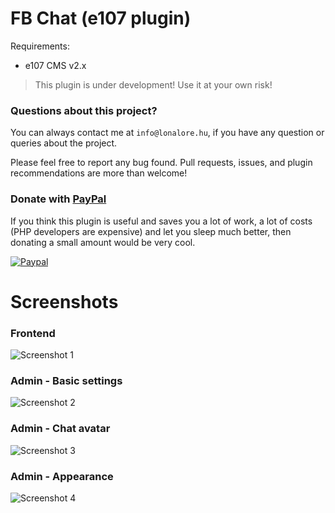 FB Chat (e107 plugin)
=====================

Requirements:
- e107 CMS v2.x

> This plugin is under development! Use it at your own risk!

### Questions about this project?

You can always contact me at `info@lonalore.hu`, if you have any question or queries about the project. 

Please feel free to report any bug found. Pull requests, issues, and plugin recommendations are more than welcome!

### Donate with [PayPal](https://www.paypal.com/cgi-bin/webscr?cmd=_s-xclick&hosted_button_id=PQYDBAMQ3D2UG)

If you think this plugin is useful and saves you a lot of work, a lot of costs (PHP developers are expensive) and let you sleep much better, then donating a small amount would be very cool.

[![Paypal](https://www.paypalobjects.com/en_US/i/btn/btn_donateCC_LG.gif)](https://www.paypal.com/cgi-bin/webscr?cmd=_s-xclick&hosted_button_id=PQYDBAMQ3D2UG)

Screenshots
===========

### Frontend
![Screenshot 1](http://demo.lonalore.hu/screenshots/fb_chat/01.png?v=3)

### Admin - Basic settings
![Screenshot 2](http://demo.lonalore.hu/screenshots/fb_chat/02.png?v=2)

### Admin - Chat avatar
![Screenshot 3](http://demo.lonalore.hu/screenshots/fb_chat/03.png?v=2)

### Admin - Appearance
![Screenshot 4](http://demo.lonalore.hu/screenshots/fb_chat/04.png?v=2)
